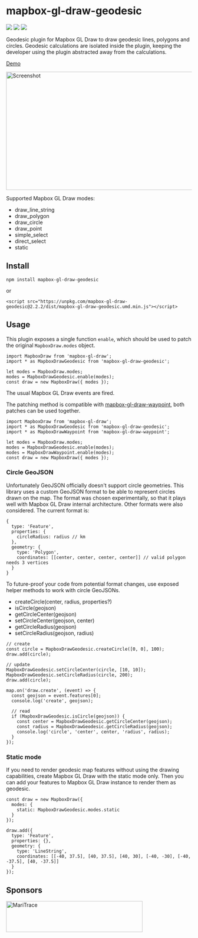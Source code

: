 # mapbox-gl-draw-geodesic

[![](https://img.shields.io/npm/dm/mapbox-gl-draw-geodesic)](https://www.npmjs.com/package/mapbox-gl-draw-geodesic)
[![](https://img.shields.io/david/zakjan/mapbox-gl-draw-geodesic)](https://www.npmjs.com/package/mapbox-gl-draw-geodesic)
[![](https://img.shields.io/bundlephobia/min/mapbox-gl-draw-geodesic)](https://www.npmjs.com/package/mapbox-gl-draw-geodesic)

Geodesic plugin for Mapbox GL Draw to draw geodesic lines, polygons and circles. Geodesic calculations are isolated inside the plugin, keeping the developer using the plugin abstracted away from the calculations.

[Demo](https://zakjan.github.io/mapbox-gl-draw-geodesic/)

<img src="docs/screenshot@2x.jpg" alt="Screenshot" width="640" height="320">

Supported Mapbox GL Draw modes:

- draw_line_string
- draw_polygon
- draw_circle
- draw_point
- simple_select
- direct_select
- static

## Install

```
npm install mapbox-gl-draw-geodesic
```

or

```
<script src="https://unpkg.com/mapbox-gl-draw-geodesic@2.2.2/dist/mapbox-gl-draw-geodesic.umd.min.js"></script>
```

## Usage

This plugin exposes a single function `enable`, which should be used to patch the original `MapboxDraw.modes` object.

```
import MapboxDraw from 'mapbox-gl-draw';
import * as MapboxDrawGeodesic from 'mapbox-gl-draw-geodesic';

let modes = MapboxDraw.modes;
modes = MapboxDrawGeodesic.enable(modes);
const draw = new MapboxDraw({ modes });
```

The usual Mapbox GL Draw events are fired.

The patching method is compatible with [mapbox-gl-draw-waypoint](https://github.com/zakjan/mapbox-gl-draw-waypoint), both patches can be used together.

```
import MapboxDraw from 'mapbox-gl-draw';
import * as MapboxDrawGeodesic from 'mapbox-gl-draw-geodesic';
import * as MapboxDrawWaypoint from 'mapbox-gl-draw-waypoint';

let modes = MapboxDraw.modes;
modes = MapboxDrawGeodesic.enable(modes);
modes = MapboxDrawWaypoint.enable(modes);
const draw = new MapboxDraw({ modes });
```

### Circle GeoJSON

Unfortunately GeoJSON officially doesn't support circle geometries. This library uses a custom GeoJSON format to be able to represent circles drawn on the map. The format was chosen experimentally, so that it plays well with Mapbox GL Draw internal architecture. Other formats were also considered. The current format is:

```
{
  type: 'Feature',
  properties: {
    circleRadius: radius // km
  },
  geometry: {
    type: 'Polygon',
    coordinates: [[center, center, center, center]] // valid polygon needs 3 vertices
  }
}
```

To future-proof your code from potential format changes, use exposed helper methods to work with circle GeoJSONs.

- createCircle(center, radius, properties?)
- isCircle(geojson)
- getCircleCenter(geojson)
- setCircleCenter(geojson, center)
- getCircleRadius(geojson)
- setCircleRadius(geojson, radius)

```
// create
const circle = MapboxDrawGeodesic.createCircle([0, 0], 100);
draw.add(circle);

// update
MapboxDrawGeodesic.setCircleCenter(circle, [10, 10]);
MapboxDrawGeodesic.setCircleRadius(circle, 200);
draw.add(circle);

map.on('draw.create', (event) => {
  const geojson = event.features[0];
  console.log('create', geojson);

  // read
  if (MapboxDrawGeodesic.isCircle(geojson)) {
    const center = MapboxDrawGeodesic.getCircleCenter(geojson);
    const radius = MapboxDrawGeodesic.getCircleRadius(geojson);
    console.log('circle', 'center', center, 'radius', radius);
  }
});
```

### Static mode

If you need to render geodesic map features without using the drawing capabilities, create Mapbox GL Draw with the static mode only. Then you can add your features to Mapbox GL Draw instance to render them as geodesic.

```
const draw = new MapboxDraw({
  modes: {
    static: MapboxDrawGeodesic.modes.static
  }
});

draw.add({
  type: 'Feature',
  properties: {},
  geometry: {
    type: 'LineString',
    coordinates: [[-40, 37.5], [40, 37.5], [40, 30], [-40, -30], [-40, -37.5], [40, -37.5]]
  }
});
```

## Sponsors

<a href="https://maritrace.com/"><img src="docs/maritrace.png" alt="MariTrace" width="370" height="84"></a>
